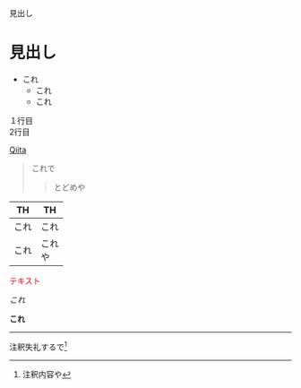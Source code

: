 見出し
# 見出し

- これ
  - これ
  - これ
  
１行目  
2行目

[Qiita](http://qiita.com/)

>これで
>>とどめや

| TH | TH |
| -- | -- |
| これ | これ |
| これ | これ<br>や |

<font color="Red">テキスト</font>

*これ*　　

**これ**

***

注釈失礼するで[^1]
[^1]: 注釈内容や

